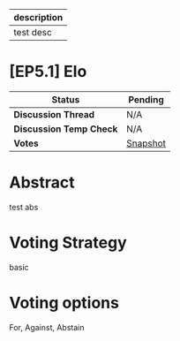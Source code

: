 | description |
| ----------- |
| test desc   |

# [EP5.1] Elo

  
  | **Status**            | Pending                                                                                                                                      |
  | --------------------- | ------------------------------------------------------------------------------------------------------------------------------------------- |
  | **Discussion Thread** |  N/A                                                                                              |
  | **Discussion Temp Check** |  N/A                                                                                              |
  | **Votes**             | [Snapshot](https://snapshot.org/#/ens.eth/proposal/5)                                                                                                                                     |
  

# Abstract 
 test abs



# Voting Strategy 
 basic



# Voting options 
 For, Against, Abstain

